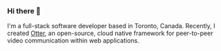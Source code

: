 ### Hi there 👋

I'm a full-stack software developer based in Toronto, Canada.
Recently, I created [Otter](https://otter-framework.dev), an open-source, cloud native framework for peer-to-peer video communication within web applications.

<!--
**HelloEchoCS/HelloEchoCS** is a ✨ _special_ ✨ repository because its `README.md` (this file) appears on your GitHub profile.

Here are some ideas to get you started:

- 🔭 I’m currently working on ...
- 🌱 I’m currently learning ...
- 👯 I’m looking to collaborate on ...
- 🤔 I’m looking for help with ...
- 💬 Ask me about ...
- 📫 How to reach me: ...
- 😄 Pronouns: ...
- ⚡ Fun fact: ...
-->
